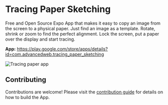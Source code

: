 # Tracing Paper Sketching

Free and Open Source Expo App that makes it easy to copy an image from the screen to a physical paper. Just find an image as a template. Rotate, shrink or zoom to find the perfect alignment. Lock the screen, put a paper over the display and start tracing.

**App:** https://play.google.com/store/apps/details?id=com.advancedweb.tracing_paper_sketching

![Tracing paper app](https://github.com/dodie/tracing-paper-sketching/blob/master/docs/IMG_20190104_204555.jpg "Tracing paper app")


## Contributing

Contributions are welcome! Please visit the
[contribution guide](https://github.com/dodie/tracing-paper-sketching/tree/master/CONTRIBUTING.md) for
details on how to build the App.

